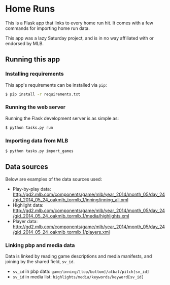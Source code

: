 # Home Runs

This is a Flask app that links to every home run hit. It comes with a few commands
for importing home run data.

This app was a lazy Saturday project, and is in no way affiliated with or endorsed by MLB.

## Running this app

### Installing requirements

This app's requirements can be installed via `pip`:

```bash
$ pip install -r requirements.txt
```

### Running the web server

Running the Flask development server is as simple as:

```bash
$ python tasks.py run
```

### Importing data from MLB

```bash
$ python tasks.py import_games
```

## Data sources

Below are examples of the data sources used:

- Play-by-play data: http://gd2.mlb.com/components/game/mlb/year_2014/month_05/day_24/gid_2014_05_24_oakmlb_tormlb_1/inning/inning_all.xml
- Highlight data: http://gd2.mlb.com/components/game/mlb/year_2014/month_05/day_24/gid_2014_05_24_oakmlb_tormlb_1/media/highlights.xml
- Player data: http://gd2.mlb.com/components/game/mlb/year_2014/month_05/day_24/gid_2014_05_24_oakmlb_tormlb_1/players.xml

### Linking pbp and media data

Data is linked by reading game descriptions and media manifests,
and joining by the shared field, `sv_id`.

- `sv_id` in pbp data: `game/inning/[top/bottom]/atbat/pitch[sv_id]`
- `sv_id` in media list: `highlights/media/keywords/keyword[sv_id]`
